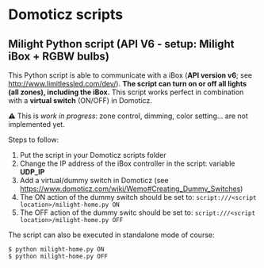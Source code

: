 # Domoticz scripts 
## Milight Python script (API V6 - setup: Milight iBox + RGBW bulbs)
This Python script is able to communicate with a iBox (**API version v6**; see http://www.limitlessled.com/dev/). **The script can turn on or off all lights (all zones), including the iBox.** This script works perfect in combination with a **virtual switch** (ON/OFF) in Domoticz.


⚠ This is _work in progress_: zone control, dimming, color setting... are not implemented yet.


Steps to follow:

1. Put the script in your Domoticz scripts folder
2. Change the IP address of the iBox controller in the script: variable **UDP_IP**
3. Add a virtual/dummy switch in Domoticz (see https://www.domoticz.com/wiki/Wemo#Creating_Dummy_Switches)
4. The ON action of the dummy switch should be set to: `script:///<script location>/milight-home.py ON`
5. The OFF action of the dummy switc should be set to: `script:///<script location>/milight-home.py OFF`
    
The script can also be executed in standalone mode of course: 

    $ python milight-home.py ON
    $ python milight-home.py OFF



